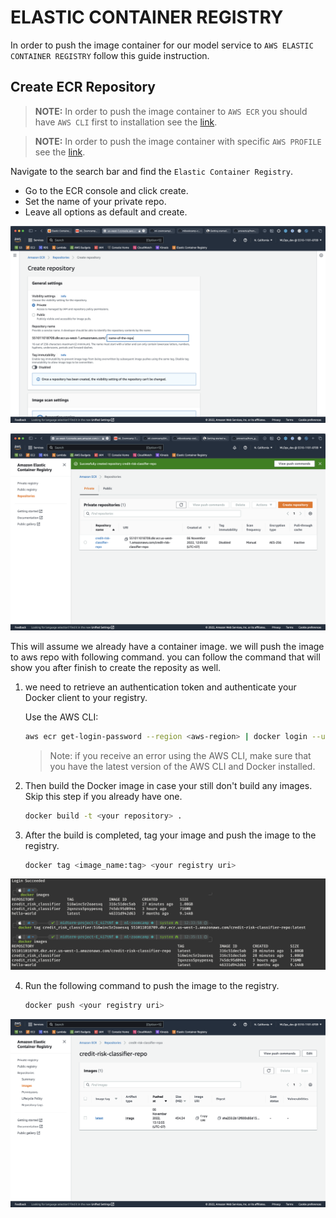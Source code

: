 # ELASTIC CONTAINER REGISTRY

In order to push the image container for our model service to `AWS ELASTIC CONTAINER REGISTRY` follow this guide instruction.

## Create ECR Repository

> **NOTE:** In order to push the image container to `AWS ECR` you should have `AWS CLI` first to installation see the [link](https://docs.aws.amazon.com/cli/latest/userguide/getting-started-install.html).

> **NOTE:** In order to push the image container with specific `AWS PROFILE` see the [link](https://docs.aws.amazon.com/cli/latest/userguide/cli-configure-files.html).

Navigate to the search bar and find the `Elastic Container Registry`. 

- Go to the ECR console and click create.
- Set the name of your private repo.
- Leave all options as default and create.

![create_ecr_repo](https://github.com/surawut-jirasaktavee/course-machine-learning-zoomcamp/blob/main/midterm-project/images/crate_ecr_repo.png)

![ecr_repo](https://github.com/surawut-jirasaktavee/course-machine-learning-zoomcamp/blob/main/midterm-project/images/ecr_repo.png)

This will assume we already have a container image. we will push the image to aws repo with following command. you can follow the command that will show you after finish to create the reposity as well.

1. we need to retrieve an authentication token and authenticate your Docker client to your registry.

    Use the AWS CLI:

    ```bash
    aws ecr get-login-password --region <aws-region> | docker login --username AWS --password-stdin <your registry uri>
    ```

    > Note: if you receive an error using the AWS CLI, make sure that you have the latest version of the AWS CLI and Docker installed.

2. Then build the Docker image in case your still don't build any images. Skip this step if you already have one.

    ```bash
    docker build -t <your repository> .
    ```

3. After the build is completed, tag your image and push the image to the registry.

    ```bash
    docker tag <image_name:tag> <your registry uri>
    ```
    
![push_image](https://github.com/surawut-jirasaktavee/course-machine-learning-zoomcamp/blob/main/midterm-project/images/docker_images_tag.png)

4. Run the following command to push the image to the registry.

    ```bash
    docker push <your registry uri>
    ```
    
![image_in_repo](https://github.com/surawut-jirasaktavee/course-machine-learning-zoomcamp/blob/main/midterm-project/images/push_image.png)
 
